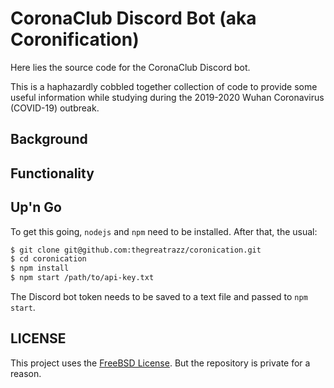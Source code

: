 # CoronaClub Discord Bot (aka Coronification)

Here lies the source code for the CoronaClub Discord bot.

This is a haphazardly cobbled together collection of code to provide some useful information while studying during the 2019-2020 Wuhan Coronavirus (COVID-19) outbreak.

## Background

## Functionality

## Up'n Go

To get this going, `nodejs` and `npm` need to be installed. After that, the usual:

```bash
$ git clone git@github.com:thegreatrazz/coronication.git
$ cd coronication
$ npm install
$ npm start /path/to/api-key.txt
```

The Discord bot token needs to be saved to a text file and passed to `npm start`.

## LICENSE

This project uses the [FreeBSD License](LICENSE). But the repository is private for a reason.
